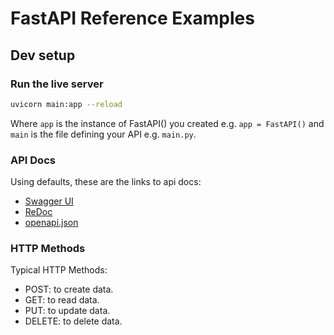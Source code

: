 # FastAPI Reference Examples

## Dev setup

### Run the live server

```bash
uvicorn main:app --reload
```

Where `app` is the instance of FastAPI() you created e.g. `app = FastAPI()` and `main` is the file defining your API e.g. `main.py`.

### API Docs

Using defaults, these are the links to api docs:

- [Swagger UI](http://127.0.0.1:8000/docs)
- [ReDoc](http://127.0.0.1:8000/redoc)
- [openapi.json](http://127.0.0.1:8000/openapi.json)

### HTTP Methods

Typical HTTP Methods:

- POST: to create data.
- GET: to read data.
- PUT: to update data.
- DELETE: to delete data.
